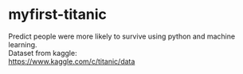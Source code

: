 # myfirst-titanic
Predict people were more likely to survive using python and machine learning.<br />
Dataset from kaggle:<br />
https://www.kaggle.com/c/titanic/data
